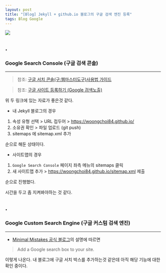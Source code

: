 ```yaml
---
layout: post
title: "[Blog] Jekyll + github.io 블로그의 구글 검색 엔진 등록"
tags: Blog Google
---
```


![](https://cdn.pixabay.com/photo/2015/02/02/15/28/bar-621033_1280.jpg)

## .

### Google Search Console (구글 검색 콘솔)
---

> 참조: [구글 서치 콘솔(구:웹마스터도구)사용법 가이드](https://www.twinword.co.kr/blog/search-console-guide/)

> 참조: [구글 사이트 등록하기 (Google 검색노출)](https://imweb.me/faq?mode=view&category=29&category2=35&idx=15573)

위 두 링크에 있는 자료가 좋은것 같다.

- 내 Jekyll 블로그의 경우

1. 속성 유형 선택 > URL 접두어 > https://woongchoi84.github.io/
2. 소유권 확인 > 파일 업로드 (git push)
3. sitemaps 에 sitemap.xml 추가 

순으로 해둔 상태이다.

- 사이트맵의 경우 

1. `Google Search Console` 페이지 좌측 메뉴의 sitemaps 클릭
2. 새 사이트맵 추가 > https://woongchoi84.github.io/sitemap.xml 제출

순으로 진행했다.

시간을 두고 좀 지켜봐야하는 것 같다.

## .

### Google Custom Search Engine (구글 커스텀 검색 엔진)
---

- [Minimal Mistakes 공식 블로그](https://mmistakes.github.io/minimal-mistakes/docs/configuration/#google-custom-search-engine)의 설명에 따르면

> Add a Google search box to your site.

이렇게 나온다. 내 블로그에 구글 서치 박스를 추가하는것 같은데 아직 해당 기능에 대한 확인 중이다.

